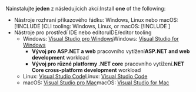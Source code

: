 <span data-ttu-id="d05a6-101">Nainstalujte **jeden** z následujících akcí:</span><span class="sxs-lookup"><span data-stu-id="d05a6-101">Install **one** of the following:</span></span>

* <span data-ttu-id="d05a6-102">Nástroje rozhraní příkazového řádku: Windows, Linux nebo macOS: [!INCLUDE [](~/includes/net-core-sdk-download-link.md)]</span><span class="sxs-lookup"><span data-stu-id="d05a6-102">CLI tooling: Windows, Linux, or macOS: [!INCLUDE [](~/includes/net-core-sdk-download-link.md)]</span></span>
* <span data-ttu-id="d05a6-103">Nástroje pro prostředí IDE nebo editoru</span><span class="sxs-lookup"><span data-stu-id="d05a6-103">IDE/editor tooling</span></span>
  * <span data-ttu-id="d05a6-104">Windows: [Visual Studio pro Windows](https://www.microsoft.com/net/download/windows)</span><span class="sxs-lookup"><span data-stu-id="d05a6-104">Windows: [Visual Studio for Windows](https://www.microsoft.com/net/download/windows)</span></span>
    * <span data-ttu-id="d05a6-105">**Vývoj pro ASP.NET a web** pracovního vytížení</span><span class="sxs-lookup"><span data-stu-id="d05a6-105">**ASP.NET and web development** workload</span></span>
    * <span data-ttu-id="d05a6-106">**Vývoj pro různé platformy .NET core** pracovního vytížení</span><span class="sxs-lookup"><span data-stu-id="d05a6-106">**.NET Core cross-platform development** workload</span></span>
  * <span data-ttu-id="d05a6-107">Linux: [Visual Studio Code](https://www.microsoft.com/net/download/linux)</span><span class="sxs-lookup"><span data-stu-id="d05a6-107">Linux: [Visual Studio Code](https://www.microsoft.com/net/download/linux)</span></span>
  * <span data-ttu-id="d05a6-108">macOS: [Visual Studio pro Mac](https://www.microsoft.com/net/download/macos)</span><span class="sxs-lookup"><span data-stu-id="d05a6-108">macOS: [Visual Studio for Mac](https://www.microsoft.com/net/download/macos)</span></span>
